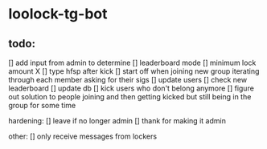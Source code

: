 # loolock-tg-bot


## todo: 

[] add input from admin to determine
  [] leaderboard mode
  [] minimum lock amount X
[] type hfsp after kick
[] start off when joining new group iterating through each member asking for their sigs
[] update users
  [] check new leaderboard
  [] update db
  [] kick users who don't belong anymore
[] figure out solution to people joining and then getting kicked but still being in the group for some time

hardening:
[] leave if no longer admin
[] thank for making it admin


other:
[] only receive messages from lockers